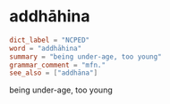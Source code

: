 # addhāhina

``` toml
dict_label = "NCPED"
word = "addhāhina"
summary = "being under-age, too young"
grammar_comment = "mfn."
see_also = ["addhāna"]
```

being under\-age, too young

